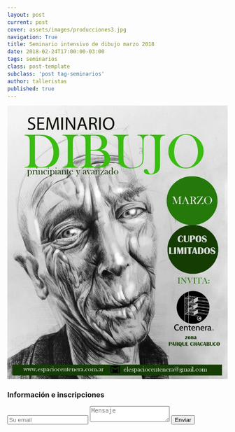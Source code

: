 ```yaml
---
layout: post
current: post
cover: assets/images/producciones3.jpg
navigation: True
title: Seminario intensivo de dibujo marzo 2018
date: 2018-02-24T17:00:00-03:00
tags: seminarios
class: post-template
subclass: 'post tag-seminarios'
author: talleristas
published: true
---
```


![seminario dibujo marzo](assets/images/seminarios/RetratoMarzo.jpeg)


### Información e inscripciones

<div class="form-group">

<form method="POST" action="https://formspree.io/elespaciocentenera@gmail.com">
  <input class="subscribe-email" name="email" placeholder="Su email" type="email">
  <textarea name="message" placeholder="Mensaje"></textarea>
  <button type="submit">Enviar</button>
</form>
</div>
